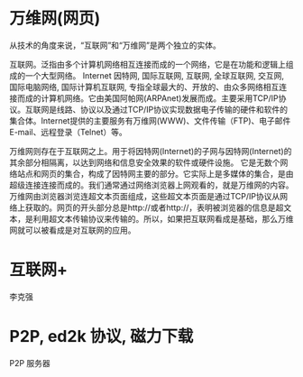 # 万维网(网页)

从技术的角度来说，“互联网”和“万维网”是两个独立的实体。

互联网。泛指由多个计算机网络相互连接而成的一个网络，它是在功能和逻辑上组成的一个大型网络。
Internet 因特网, 国际互联网, 互联网, 全球互联网, 交互网, 国际电脑网络, 国际计算机互联网, 专指全球最大的、开放的、由众多网络相互连接而成的计算机网络。它由美国阿帕网(ARPAnet)发展而成。主要采用TCP/IP协议。互联网是线路、协议以及通过TCP/IP协议实现数据电子传输的硬件和软件的集合体。Internet提供的主要服务有万维网(WWW)、文件传输（FTP)、电子邮件E-mail、远程登录（Telnet）等。

万维网则存在于互联网之上。用于将因特网(Internet)的子网与因特网(Internet)的其余部分相隔离，以达到网络和信息安全效果的软件或硬件设施。
它是无数个网络站点和网页的集合，构成了因特网主要的部分。它实际上是多媒体的集合，是由超级连接连接而成的。我们通常通过网络浏览器上网观看的，就是万维网的内容。万维网由浏览器浏览连超文本页面组成，这些超文本页面是通过TCP/IP协议从网络上获取的。网页的开头部分总是http://或者http://，表明被浏览器的信息是超文本，是利用超文本传输协议来传输的。所以，如果把互联网看成是基础，那么万维网就可以被看成是对互联网的应用。

# 互联网+

李克强

# P2P, ed2k 协议, 磁力下载

P2P 服务器
